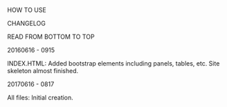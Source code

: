 HOW TO USE



CHANGELOG

READ FROM BOTTOM TO TOP

20160616 - 0915

INDEX.HTML: Added bootstrap elements including panels, tables, etc. Site skeleton almost finished.

20170616 - 0817

All files: Initial creation.